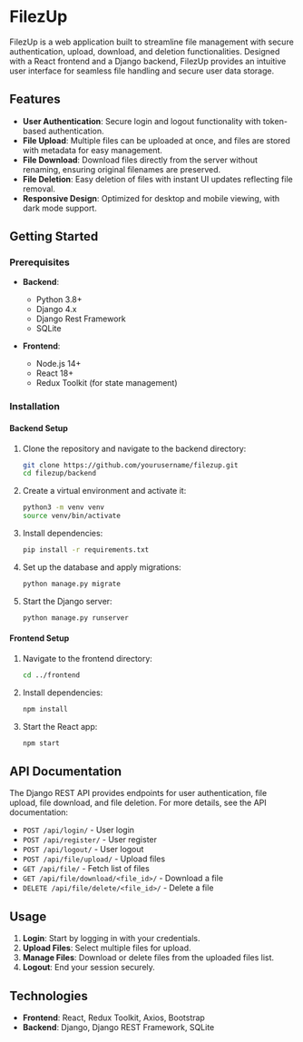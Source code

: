 # FilezUp

FilezUp is a web application built to streamline file management with secure authentication, upload, download, and deletion functionalities. Designed with a React frontend and a Django backend, FilezUp provides an intuitive user interface for seamless file handling and secure user data storage.

## Features

- **User Authentication**: Secure login and logout functionality with token-based authentication.
- **File Upload**: Multiple files can be uploaded at once, and files are stored with metadata for easy management.
- **File Download**: Download files directly from the server without renaming, ensuring original filenames are preserved.
- **File Deletion**: Easy deletion of files with instant UI updates reflecting file removal.
- **Responsive Design**: Optimized for desktop and mobile viewing, with dark mode support.
  
## Getting Started

### Prerequisites

- **Backend**:
  - Python 3.8+
  - Django 4.x
  - Django Rest Framework
  - SQLite

- **Frontend**:
  - Node.js 14+
  - React 18+
  - Redux Toolkit (for state management)

### Installation

#### Backend Setup

1. Clone the repository and navigate to the backend directory:
   ```bash
   git clone https://github.com/yourusername/filezup.git
   cd filezup/backend
   ```

2. Create a virtual environment and activate it:
   ```bash
   python3 -m venv venv
   source venv/bin/activate
   ```

3. Install dependencies:
   ```bash
   pip install -r requirements.txt
   ```

4. Set up the database and apply migrations:
   ```bash
   python manage.py migrate
   ```

5. Start the Django server:
   ```bash
   python manage.py runserver
   ```

#### Frontend Setup

1. Navigate to the frontend directory:
   ```bash
   cd ../frontend
   ```

2. Install dependencies:
   ```bash
   npm install
   ```

3. Start the React app:
   ```bash
   npm start
   ```

## API Documentation

The Django REST API provides endpoints for user authentication, file upload, file download, and file deletion. For more details, see the API documentation:

- `POST /api/login/` - User login
- `POST /api/register/` - User register
- `POST /api/logout/` - User logout
- `POST /api/file/upload/` - Upload files
- `GET /api/file/` - Fetch list of files
- `GET /api/file/download/<file_id>/` - Download a file
- `DELETE /api/file/delete/<file_id>/` - Delete a file

## Usage

1. **Login**: Start by logging in with your credentials.
2. **Upload Files**: Select multiple files for upload.
3. **Manage Files**: Download or delete files from the uploaded files list.
4. **Logout**: End your session securely.

## Technologies

- **Frontend**: React, Redux Toolkit, Axios, Bootstrap
- **Backend**: Django, Django REST Framework, SQLite

